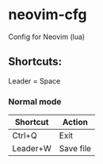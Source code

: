 # neovim-cfg
Config for Neovim (lua)

## Shortcuts:

Leader = Space

### Normal mode
| Shortcut | Action |
| -------- | ------- |
| Ctrl+Q  | Exit    |
| Leader+W | Save file |
